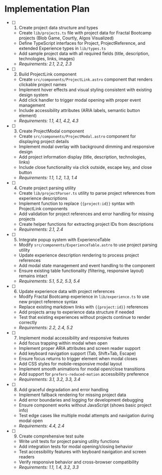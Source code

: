 # Implementation Plan

- [ ] 1. Create project data structure and types
  - Create `lib/projects.ts` file with project data for Fractal Bootcamp projects (Blob Game, Courtly, Algos Visualized)
  - Define TypeScript interfaces for Project, ProjectReference, and extended Experience types in `lib/types.ts`
  - Add sample project data with all required fields (title, description, technologies, links, images)
  - _Requirements: 2.1, 2.2, 2.3_

- [ ] 2. Build ProjectLink component
  - Create `src/components/ProjectLink.astro` component that renders clickable project names
  - Implement hover effects and visual styling consistent with existing design system
  - Add click handler to trigger modal opening with proper event management
  - Include accessibility attributes (ARIA labels, semantic button element)
  - _Requirements: 1.1, 4.1, 4.2, 4.3_

- [ ] 3. Create ProjectModal component
  - Create `src/components/ProjectModal.astro` component for displaying project details
  - Implement modal overlay with background dimming and responsive design
  - Add project information display (title, description, technologies, links)
  - Include close functionality via click outside, escape key, and close button
  - _Requirements: 1.1, 1.2, 1.3, 1.4_

- [ ] 4. Create project parsing utility
  - Create `lib/projectParser.ts` utility to parse project references from experience descriptions
  - Implement function to replace `{{project:id}}` syntax with ProjectLink components
  - Add validation for project references and error handling for missing projects
  - Create helper functions for extracting project IDs from descriptions
  - _Requirements: 2.1, 2.4_

- [ ] 5. Integrate popup system with ExperienceTable
  - Modify `src/components/ExperienceTable.astro` to use project parsing utility
  - Update experience description rendering to process project references
  - Add modal state management and event handling to the component
  - Ensure existing table functionality (filtering, responsive layout) remains intact
  - _Requirements: 5.1, 5.2, 5.3, 5.4_

- [ ] 6. Update experience data with project references
  - Modify Fractal Bootcamp experience in `lib/experience.ts` to use new project reference syntax
  - Replace existing markdown links with `{{project:id}}` references
  - Add projects array to experience data structure if needed
  - Test that existing experiences without projects continue to render correctly
  - _Requirements: 2.2, 2.4, 5.2_

- [ ] 7. Implement modal accessibility and responsive features
  - Add focus trapping within modal when open
  - Implement proper ARIA attributes and screen reader support
  - Add keyboard navigation support (Tab, Shift+Tab, Escape)
  - Ensure focus returns to trigger element when modal closes
  - Add CSS styles for mobile-responsive modal layout
  - Implement smooth animations for modal open/close transitions
  - Add support for `prefers-reduced-motion` accessibility preference
  - _Requirements: 3.1, 3.2, 3.3, 3.4_

- [ ] 8. Add graceful degradation and error handling
  - Implement fallback rendering for missing project data
  - Add error boundaries and logging for development debugging
  - Ensure component works without JavaScript (shows basic project info)
  - Test edge cases like multiple modal attempts and navigation during modal open
  - _Requirements: 4.4, 2.4_

- [ ] 9. Create comprehensive test suite
  - Write unit tests for project parsing utility functions
  - Add integration tests for modal opening/closing behavior
  - Test accessibility features with keyboard navigation and screen readers
  - Verify responsive behavior and cross-browser compatibility
  - _Requirements: 1.1, 1.4, 3.2, 3.3_